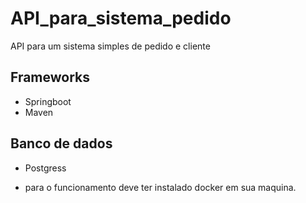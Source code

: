 # API_para_sistema_pedido
API para um sistema simples de pedido e cliente


## Frameworks
- Springboot
- Maven

## Banco de dados
- Postgress


* para o funcionamento deve ter instalado docker em sua maquina.

